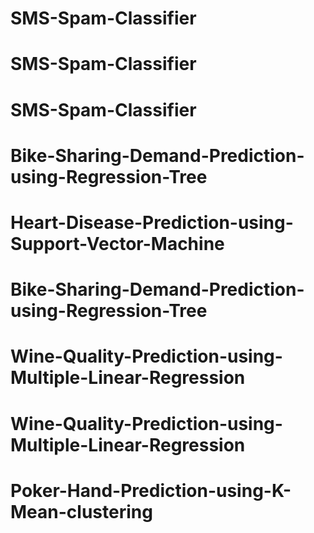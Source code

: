 # SMS-Spam-Classifier
# SMS-Spam-Classifier
# SMS-Spam-Classifier
# Bike-Sharing-Demand-Prediction-using-Regression-Tree
# Heart-Disease-Prediction-using-Support-Vector-Machine
# Bike-Sharing-Demand-Prediction-using-Regression-Tree
# Wine-Quality-Prediction-using-Multiple-Linear-Regression
# Wine-Quality-Prediction-using-Multiple-Linear-Regression
# Poker-Hand-Prediction-using-K-Mean-clustering
